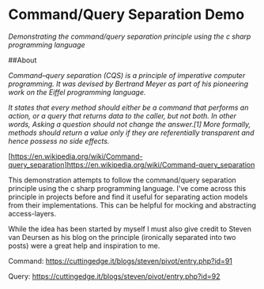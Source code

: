 # Command/Query Separation Demo

*Demonstrating the command/query separation principle using the c sharp programming language*

##About

*Command–query separation (CQS) is a principle of imperative computer programming. It was devised by Bertrand Meyer as part of his pioneering work on the Eiffel programming language.*

*It states that every method should either be a command that performs an action, or a query that returns data to the caller, but not both. In other words, Asking a question should not change the answer.[1] More formally, methods should return a value only if they are referentially transparent and hence possess no side effects.*

[https://en.wikipedia.org/wiki/Command-query_separation]https://en.wikipedia.org/wiki/Command-query_separation

This demonstration attempts to follow the command/query separation principle using the c sharp programming language. I've come across this principle in projects before and find it useful for separating action models from their implementations. This can be helpful for mocking and abstracting access-layers.

While the idea has been started by myself I must also give credit to Steven van Deursen as his blog on the principle (ironically separated into two posts) were a great help and inspiration to me.

Command: https://cuttingedge.it/blogs/steven/pivot/entry.php?id=91

Query: https://cuttingedge.it/blogs/steven/pivot/entry.php?id=92
